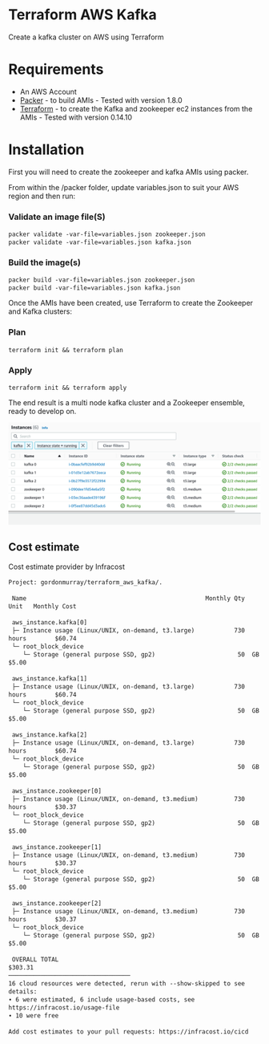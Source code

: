 # Terraform AWS Kafka
Create a kafka cluster on AWS using Terraform

# Requirements

* An AWS Account
* [Packer](https://www.packer.io/) - to build AMIs - Tested with version 1.8.0
* [Terraform](https://www.terraform.io/) - to create the Kafka and zookeeper ec2 instances from the AMIs - Tested with version 0.14.10

# Installation

First you will need to create the zookeeper and kafka AMIs using packer.

From within the /packer folder, update variables.json to suit your AWS region and then run:

### Validate an image file(S)

```
packer validate -var-file=variables.json zookeeper.json
packer validate -var-file=variables.json kafka.json
```

### Build the image(s)

```
packer build -var-file=variables.json zookeeper.json
packer build -var-file=variables.json kafka.json
```

Once the AMIs have been created, use Terraform to create the Zookeeper and Kafka clusters:

### Plan

```
terraform init && terraform plan
```

### Apply

```
terraform init && terraform apply
```

The end result is a multi node kafka cluster and a Zookeeper ensemble, ready to develop on.

![Kafka and Zookeeper nodes](files/kafka.png)

## Cost estimate

Cost estimate provider by Infracost

```
Project: gordonmurray/terraform_aws_kafka/.

 Name                                                  Monthly Qty  Unit   Monthly Cost

 aws_instance.kafka[0]
 ├─ Instance usage (Linux/UNIX, on-demand, t3.large)           730  hours        $60.74
 └─ root_block_device
    └─ Storage (general purpose SSD, gp2)                       50  GB            $5.00

 aws_instance.kafka[1]
 ├─ Instance usage (Linux/UNIX, on-demand, t3.large)           730  hours        $60.74
 └─ root_block_device
    └─ Storage (general purpose SSD, gp2)                       50  GB            $5.00

 aws_instance.kafka[2]
 ├─ Instance usage (Linux/UNIX, on-demand, t3.large)           730  hours        $60.74
 └─ root_block_device
    └─ Storage (general purpose SSD, gp2)                       50  GB            $5.00

 aws_instance.zookeeper[0]
 ├─ Instance usage (Linux/UNIX, on-demand, t3.medium)          730  hours        $30.37
 └─ root_block_device
    └─ Storage (general purpose SSD, gp2)                       50  GB            $5.00

 aws_instance.zookeeper[1]
 ├─ Instance usage (Linux/UNIX, on-demand, t3.medium)          730  hours        $30.37
 └─ root_block_device
    └─ Storage (general purpose SSD, gp2)                       50  GB            $5.00

 aws_instance.zookeeper[2]
 ├─ Instance usage (Linux/UNIX, on-demand, t3.medium)          730  hours        $30.37
 └─ root_block_device
    └─ Storage (general purpose SSD, gp2)                       50  GB            $5.00

 OVERALL TOTAL                                                                  $303.31
──────────────────────────────────
16 cloud resources were detected, rerun with --show-skipped to see details:
∙ 6 were estimated, 6 include usage-based costs, see https://infracost.io/usage-file
∙ 10 were free

Add cost estimates to your pull requests: https://infracost.io/cicd
```